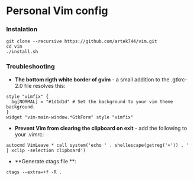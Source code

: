 # Personal Vim config

### Instalation

```
git clone --recursive https://github.com/artek744/vim.git
cd vim
./install.sh
```

### Troubleshooting
- **The bottom rigth white border of gvim** - a small addition to the .gtkrc-2.0 file resolves this:

```
style "vimfix" {
  bg[NORMAL] = "#1d1d1d" # Set the background to your vim theme background.
}
widget "vim-main-window.*GtkForm" style "vimfix"
```

- **Prevent Vim from clearing the clipboard on exit** - add the following to your .vimrc:
```
autocmd VimLeave * call system('echo ' . shellescape(getreg('+')) . ' | xclip -selection clipboard')
```

- **Generate ctags file **:
```
ctags --extra=+f -R .
```
